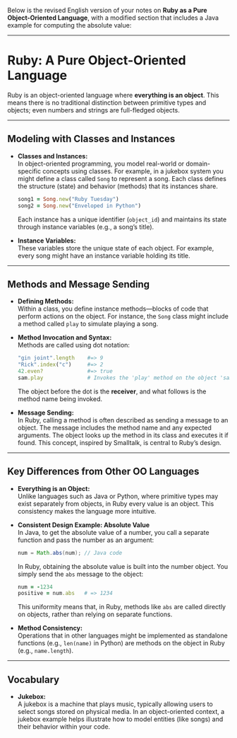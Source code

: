 Below is the revised English version of your notes on **Ruby as a Pure Object-Oriented Language**, with a modified section that includes a Java example for computing the absolute value:

---

# Ruby: A Pure Object-Oriented Language

Ruby is an object-oriented language where **everything is an object**. This means there is no traditional distinction between primitive types and objects; even numbers and strings are full-fledged objects.

---

## Modeling with Classes and Instances

- **Classes and Instances:**  
  In object-oriented programming, you model real-world or domain-specific concepts using classes. For example, in a jukebox system you might define a class called `Song` to represent a song. Each class defines the structure (state) and behavior (methods) that its instances share.

  ```ruby
  song1 = Song.new("Ruby Tuesday")
  song2 = Song.new("Enveloped in Python")
  ```

  Each instance has a unique identifier (`object_id`) and maintains its state through instance variables (e.g., a song’s title).

- **Instance Variables:**  
  These variables store the unique state of each object. For example, every song might have an instance variable holding its title.

---

## Methods and Message Sending

- **Defining Methods:**  
  Within a class, you define instance methods—blocks of code that perform actions on the object. For instance, the `Song` class might include a method called `play` to simulate playing a song.

- **Method Invocation and Syntax:**  
  Methods are called using dot notation:

  ```ruby
  "gin joint".length    #=> 9
  "Rick".index("c")     #=> 2
  42.even?              #=> true
  sam.play              # Invokes the 'play' method on the object 'sam'
  ```

  The object before the dot is the **receiver**, and what follows is the method name being invoked.

- **Message Sending:**  
  In Ruby, calling a method is often described as sending a message to an object. The message includes the method name and any expected arguments. The object looks up the method in its class and executes it if found. This concept, inspired by Smalltalk, is central to Ruby’s design.

---

## Key Differences from Other OO Languages

- **Everything is an Object:**  
  Unlike languages such as Java or Python, where primitive types may exist separately from objects, in Ruby every value is an object. This consistency makes the language more intuitive.

- **Consistent Design Example: Absolute Value**  
  In Java, to get the absolute value of a number, you call a separate function and pass the number as an argument:

  ```java
  num = Math.abs(num); // Java code
  ```

  In Ruby, obtaining the absolute value is built into the number object. You simply send the `abs` message to the object:

  ```ruby
  num = -1234
  positive = num.abs   # => 1234
  ```

  This uniformity means that, in Ruby, methods like `abs` are called directly on objects, rather than relying on separate functions.

- **Method Consistency:**  
  Operations that in other languages might be implemented as standalone functions (e.g., `len(name)` in Python) are methods on the object in Ruby (e.g., `name.length`).

---

## Vocabulary

- **Jukebox:**  
  A jukebox is a machine that plays music, typically allowing users to select songs stored on physical media. In an object-oriented context, a jukebox example helps illustrate how to model entities (like songs) and their behavior within your code.

